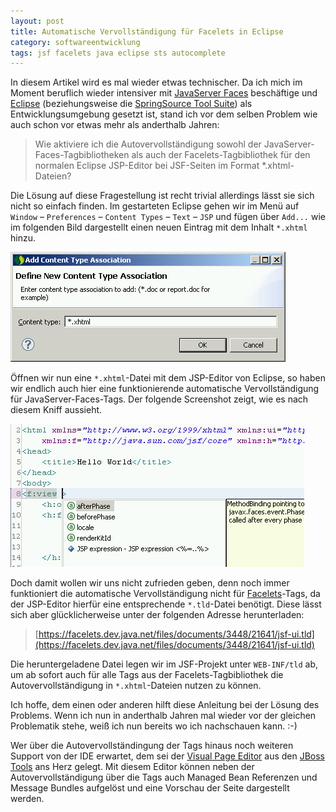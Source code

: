 ```yaml
---
layout: post
title: Automatische Vervollständigung für Facelets in Eclipse
category: softwareentwicklung
tags: jsf facelets java eclipse sts autocomplete
---
```


In diesem Artikel wird es mal wieder etwas technischer. Da ich mich im Moment beruflich wieder intensiver mit [JavaServer Faces](http://java.sun.com/javaee/javaserverfaces) beschäftige und [Eclipse](http://www.eclipse.org) (beziehungsweise die [SpringSource Tool Suite](http://www.springsource.com/products/sts)) als Entwicklungsumgebung gesetzt ist, stand ich vor dem selben Problem wie auch schon vor etwas mehr als anderthalb Jahren:

> Wie aktiviere ich die Autovervollständigung sowohl der JavaServer-Faces-Tagbibliotheken als auch der Facelets-Tagbibliothek für den normalen Eclipse JSP-Editor bei JSF-Seiten im Format \*.xhtml-Dateien?

Die Lösung auf diese Fragestellung ist recht trivial allerdings lässt sie sich nicht so einfach finden. Im gestarteten Eclipse gehen wir im Menü auf `Window` – `Preferences` – `Content Types` – `Text` – `JSP` und fügen über `Add...` wie im folgenden Bild dargestellt einen neuen Eintrag mit dem Inhalt `*.xhtml` hinzu.

![Content Type \*.xhtml hinzufügen](/images/2010-07-01/add-xhtml.png)

Öffnen wir nun eine `*.xhtml`-Datei mit dem JSP-Editor von Eclipse, so haben wir endlich auch hier eine funktionierende automatische Vervollständigung für JavaServer-Faces-Tags. Der folgende Screenshot zeigt, wie es nach diesem Kniff aussieht.

![Autovervollständigung für JavaServer Faces Tagbibliotheken](/images/2010-07-01/autovervollstaendigung.png)

Doch damit wollen wir uns nicht zufrieden geben, denn noch immer funktioniert die automatische Vervollständigung nicht für [Facelets](https://facelets.dev.java.net)-Tags, da der JSP-Editor hierfür eine entsprechende `*.tld`-Datei benötigt. Diese lässt sich aber glücklicherweise unter der folgenden Adresse herunterladen:

> [https://facelets.dev.java.net/files/documents/3448/21641/jsf-ui.tld](https://facelets.dev.java.net/files/documents/3448/21641/jsf-ui.tld)

Die heruntergeladene Datei legen wir im JSF-Projekt unter `WEB-INF/tld` ab, um ab sofort auch für alle Tags aus der Facelets-Tagbibliothek die Autovervollständigung in `*.xhtml`-Dateien nutzen zu können.

Ich hoffe, dem einen oder anderen hilft diese Anleitung bei der Lösung des Problems. Wenn ich nun in anderthalb Jahren mal wieder vor der gleichen Problematik stehe, weiß ich nun bereits wo ich nachschauen kann. :-)

Wer über die Autovervollständingung der Tags hinaus noch weiteren Support von der IDE erwartet, dem sei der [Visual Page Editor](http://docs.jboss.org/tools/3.0.0.CR2/en/jsf/html/editors.html#visual_page) aus den [JBoss Tools](http://jboss.org/tools) ans Herz gelegt. Mit diesem Editor können neben der Autovervollständigung über die Tags auch Managed Bean Referenzen und Message Bundles aufgelöst und eine Vorschau der Seite dargestellt werden.
